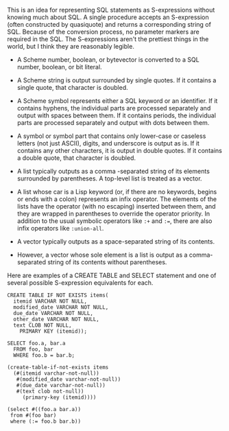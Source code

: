 This is an idea for representing SQL statements as S-expressions without knowing much about SQL.
A single procedure accepts an S-expression (often constructed by quasiquote) and returns a corresponding
string of SQL.  Because of the conversion process, no parameter markers are required in the SQL.
The S-expressions aren't the prettiest things in the world, but I think they are reasonably legible.

  * A Scheme number, boolean, or bytevector is converted to a SQL number, boolean, or bit literal.
  
  * A Scheme string is output surrounded by single quotes.  If it contains a single quote,
    that character is doubled.

  * A Scheme symbol represents either a SQL keyword or an identifier.
    If it contains hyphens, the individual parts are processed separately
    and output with spaces between them.
    If it contains periods, the individual parts are processed separately
    and output with dots between them.
    
  * A symbol or symbol part that contains only lower-case or caseless letters (not just ASCII), digits,
    and underscore is output as is.  If it contains any other characters, it is output in double quotes.
    If it contains a double quote, that character is doubled.

  * A list typically outputs as a comma -separated string of its elements surrounded by parentheses.
    A top-level list is treated as a vector.
    
  * A list whose car is a Lisp keyword (or, if there are no keywords, begins or ends with a colon)
    represents an infix operator.  The elements of the lists have the operator (with no escaping)
    inserted between them,
    and they are wrapped in parentheses to override the operator priority.
    In addition to the usual symbolic operators like `:+` and `:=`,
    there are also infix operators like `:union-all`.
    
  * A vector typically outputs as a space-separated string of its contents.
  
  * However, a vector whose sole element is a list is output as a comma-separated string of its contents
    without parentheses.
    
Here are examples of a CREATE TABLE and SELECT statement
and one of several possible S-expression equivalents for each.  

```
CREATE TABLE IF NOT EXISTS items(
  itemid VARCHAR NOT NULL,
  modified_date VARCHAR NOT NULL,
  due_date VARCHAR NOT NULL,
  other_date VARCHAR NOT NULL,
  text CLOB NOT NULL,
    PRIMARY KEY (itemid));
    
SELECT foo.a, bar.a
  FROM foo, bar
  WHERE foo.b = bar.b;

(create-table-if-not-exists items
  (#(itemid varchar-not-null))
   #(modified_date varchar-not-null))
   #(due_date varchar-not-null))
   #(text clob not-null))
     (primary-key (itemid))))
     
(select #((foo.a bar.a))
 from #(foo bar)
 where (:= foo.b bar.b))
```

    